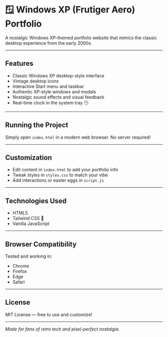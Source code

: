 # 🪟 Windows XP (Frutiger Aero) Portfolio

A nostalgic Windows XP-themed portfolio website that mimics the classic desktop experience from the early 2000s.

---

## Features

- Classic Windows XP desktop-style interface  
- Vintage desktop icons  
- Interactive Start menu and taskbar  
- Authentic XP-style windows and modals  
- Nostalgic sound effects and visual feedback  
- Real-time clock in the system tray 🕒  

---

## Running the Project

Simply open `index.html` in a modern web browser. No server required!  

---

## Customization

- Edit content in `index.html` to add your portfolio info  
- Tweak styles in `styles.css` to match your vibe  
- Add interactions or easter eggs in `script.js`  

---

## Technologies Used

- HTML5  
- Tailwind CSS 🎨  
- Vanilla JavaScript  

---

## Browser Compatibility

Tested and working in:

- Chrome  
- Firefox  
- Edge  
- Safari  

---

## License

MIT License — free to use and customize!

---

*Made for fans of retro tech and pixel-perfect nostalgia.*
